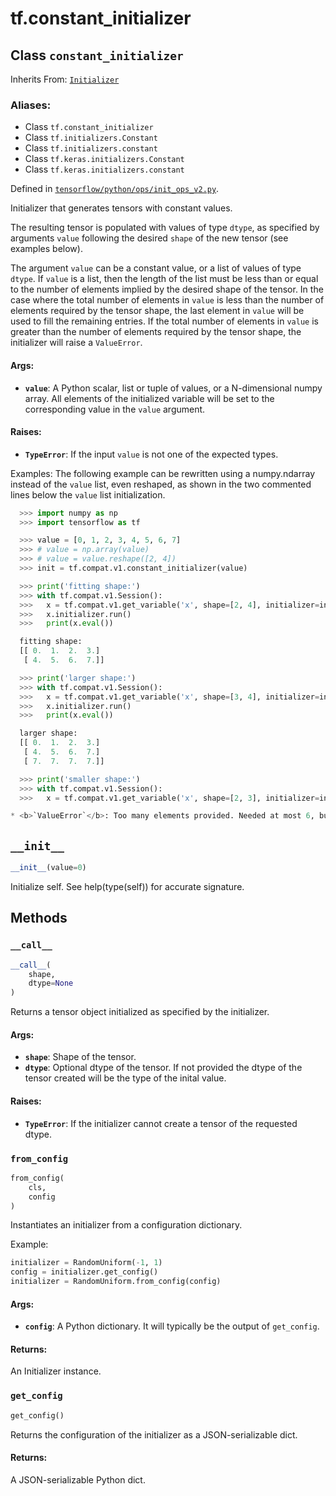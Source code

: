 <div itemscope itemtype="http://developers.google.com/ReferenceObject">
<meta itemprop="name" content="tf.constant_initializer" />
<meta itemprop="path" content="Stable" />
<meta itemprop="property" content="__call__"/>
<meta itemprop="property" content="__init__"/>
<meta itemprop="property" content="from_config"/>
<meta itemprop="property" content="get_config"/>
</div>

# tf.constant_initializer

## Class `constant_initializer`

Inherits From: [`Initializer`](../tf/initializers/Initializer.md)

### Aliases:

* Class `tf.constant_initializer`
* Class `tf.initializers.Constant`
* Class `tf.initializers.constant`
* Class `tf.keras.initializers.Constant`
* Class `tf.keras.initializers.constant`



Defined in [`tensorflow/python/ops/init_ops_v2.py`](/code/stable/tensorflow/python/ops/init_ops_v2.py).

Initializer that generates tensors with constant values.

The resulting tensor is populated with values of type `dtype`, as
specified by arguments `value` following the desired `shape` of the
new tensor (see examples below).

The argument `value` can be a constant value, or a list of values of type
`dtype`. If `value` is a list, then the length of the list must be less
than or equal to the number of elements implied by the desired shape of the
tensor. In the case where the total number of elements in `value` is less
than the number of elements required by the tensor shape, the last element
in `value` will be used to fill the remaining entries. If the total number of
elements in `value` is greater than the number of elements required by the
tensor shape, the initializer will raise a `ValueError`.

#### Args:

* <b>`value`</b>: A Python scalar, list or tuple of values, or a N-dimensional numpy
    array. All elements of the initialized variable will be set to the
    corresponding value in the `value` argument.


#### Raises:

* <b>`TypeError`</b>: If the input `value` is not one of the expected types.

Examples:
  The following example can be rewritten using a numpy.ndarray instead
  of the `value` list, even reshaped, as shown in the two commented lines
  below the `value` list initialization.

```python
  >>> import numpy as np
  >>> import tensorflow as tf

  >>> value = [0, 1, 2, 3, 4, 5, 6, 7]
  >>> # value = np.array(value)
  >>> # value = value.reshape([2, 4])
  >>> init = tf.compat.v1.constant_initializer(value)

  >>> print('fitting shape:')
  >>> with tf.compat.v1.Session():
  >>>   x = tf.compat.v1.get_variable('x', shape=[2, 4], initializer=init)
  >>>   x.initializer.run()
  >>>   print(x.eval())

  fitting shape:
  [[ 0.  1.  2.  3.]
   [ 4.  5.  6.  7.]]

  >>> print('larger shape:')
  >>> with tf.compat.v1.Session():
  >>>   x = tf.compat.v1.get_variable('x', shape=[3, 4], initializer=init)
  >>>   x.initializer.run()
  >>>   print(x.eval())

  larger shape:
  [[ 0.  1.  2.  3.]
   [ 4.  5.  6.  7.]
   [ 7.  7.  7.  7.]]

  >>> print('smaller shape:')
  >>> with tf.compat.v1.Session():
  >>>   x = tf.compat.v1.get_variable('x', shape=[2, 3], initializer=init)

* <b>`ValueError`</b>: Too many elements provided. Needed at most 6, but received 8
```

<h2 id="__init__"><code>__init__</code></h2>

``` python
__init__(value=0)
```

Initialize self.  See help(type(self)) for accurate signature.



## Methods

<h3 id="__call__"><code>__call__</code></h3>

``` python
__call__(
    shape,
    dtype=None
)
```

Returns a tensor object initialized as specified by the initializer.

#### Args:

* <b>`shape`</b>: Shape of the tensor.
* <b>`dtype`</b>: Optional dtype of the tensor. If not provided the dtype of the
   tensor created will be the type of the inital value.


#### Raises:

* <b>`TypeError`</b>: If the initializer cannot create a tensor of the requested
   dtype.

<h3 id="from_config"><code>from_config</code></h3>

``` python
from_config(
    cls,
    config
)
```

Instantiates an initializer from a configuration dictionary.

Example:

```python
initializer = RandomUniform(-1, 1)
config = initializer.get_config()
initializer = RandomUniform.from_config(config)
```

#### Args:

* <b>`config`</b>: A Python dictionary.
    It will typically be the output of `get_config`.


#### Returns:

An Initializer instance.

<h3 id="get_config"><code>get_config</code></h3>

``` python
get_config()
```

Returns the configuration of the initializer as a JSON-serializable dict.

#### Returns:

A JSON-serializable Python dict.



